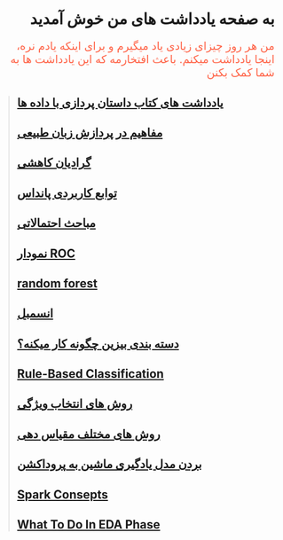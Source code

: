 <h1 dir='rtl'>به صفحه یادداشت های من خوش آمدید </h1>

<p dir='rtl' style="font-size:20px;color: tomato">
  من هر روز چیزای زیادی یاد میگیرم و برای اینکه یادم نره، اینجا یادداشت میکنم. باعث افتخارمه که این یادداشت ها به شما کمک بکنن
 </p>

>## [یادداشت های کتاب داستان پردازی با داده ها](story_telling.md) <br>
>## [مفاهیم در پردازش زبان طبیعی](NLP.md)<br>
>## [گرادیان کاهشی](gradient_descent.md)<br>
>## [توابع کاربردی پانداس](pandas_functions.md)<br>
>## [مباحث احتمالاتی](statistics.md)<br>
>## [نمودار ROC](auc_roc.md)<br>
>## [random forest](random_forest.md)<br>
>## [انسمبل](ensemble.md)<br>
>## [دسته بندی بیزین چگونه کار میکنه؟](bayesian.md)<br>
>## [Rule-Based Classification](rule_based_classification.md)<br>
>## [روش های انتخاب ویژگی](feature_selection.md)<br>
>## [روش های مختلف مقیاس دهی](scaling.md)<br>
>## [بردن مدل یادگیری ماشین به پروداکشن](ML_production.md)<br>
>## [Spark Consepts](spark_concepts.md)
>## [What To Do In EDA Phase](eda_phase.md)